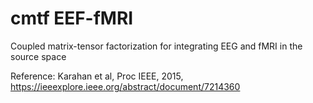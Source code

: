 # cmtf EEF-fMRI
Coupled matrix-tensor factorization for integrating EEG and fMRI in the source space  

Reference: Karahan et al, Proc IEEE, 2015, https://ieeexplore.ieee.org/abstract/document/7214360
